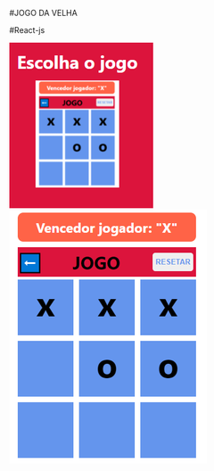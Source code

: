 #JOGO DA VELHA

#React-js

<div>
  <img src="./src/img/inicial.PNG"  alt="Imagem inicial"/>
  <img src="./src/img/velha.PNG"   alt="Imagem jogo"/>
</div>
